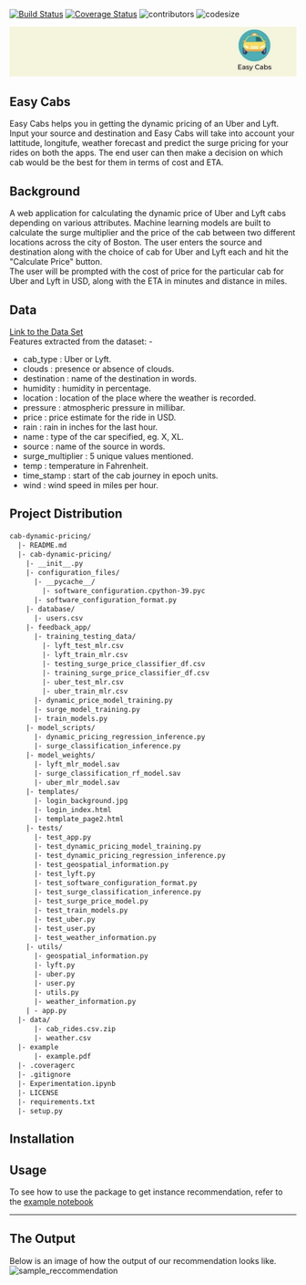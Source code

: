 [![Build Status](https://app.travis-ci.com/rohitl17/cab-dynamic-pricing.svg?branch=main)](https://app.travis-ci.com/rohitl17/cab-dynamic-pricing)  [![Coverage Status](https://coveralls.io/repos/github/rohitl17/cab-dynamic-pricing/badge.svg?branch=main)](https://coveralls.io/github/rohitl17/cab-dynamic-pricing?branch=main) ![contributors](https://img.shields.io/github/contributors/rohitl17/cab-dynamic-pricing.svg) ![codesize](https://img.shields.io/github/languages/code-size/rohitl17/cab-dynamic-pricing.svg)


![logo file](/cab-dynamic-pricing/templates/logo.jpg)

## Easy Cabs
Easy Cabs helps you in getting the dynamic pricing of an Uber and Lyft. Input your source and destination and Easy Cabs will take into account your lattitude, longitufe, weather forecast and predict the surge pricing for your rides on both the apps. The end user can then make a decision on which cab would be the best for them in terms of cost and ETA.

## Background
A web application for calculating the dynamic price of Uber and Lyft cabs depending on various attributes. 
Machine learning models are built to calculate the surge multiplier and the price of the cab between two different locations across the city of Boston.
The user enters the source and destination along with the choice of cab for Uber and Lyft each and hit the "Calculate Price" button.  
The user will be prompted with the cost of price for the particular cab for Uber and Lyft in USD, along with the ETA in minutes and distance in miles.

## Data
[Link to the Data Set](https://www.kaggle.com/ravi72munde/uber-lyft-cab-prices)   
Features extracted from the dataset: -
  - cab_type : Uber or Lyft.
  - clouds : presence or absence of clouds.
  - destination : name of the destination in words.
  - humidity : humidity in percentage.
  - location : location of the place where the weather is recorded.
  - pressure : atmospheric pressure in millibar.
  - price : price estimate for the ride in USD.
  - rain : rain in inches for the last hour.
  - name : type of the car specified, eg. X, XL.
  - source : name of the source in words.
  - surge_multiplier : 5 unique values mentioned. 
  - temp : temperature in Fahrenheit.
  - time_stamp : start of the cab journey in epoch units.
  - wind : wind speed in miles per hour.

## Project Distribution

```
cab-dynamic-pricing/
  |- README.md
  |- cab-dynamic-pricing/
    |- __init__.py
    |- configuration_files/
      |- __pycache__/
        |- software_configuration.cpython-39.pyc
      |- software_configuration_format.py
    |- database/
      |- users.csv
    |- feedback_app/
      |- training_testing_data/
        |- lyft_test_mlr.csv
        |- lyft_train_mlr.csv
        |- testing_surge_price_classifier_df.csv
        |- training_surge_price_classifier_df.csv
        |- uber_test_mlr.csv
        |- uber_train_mlr.csv
      |- dynamic_price_model_training.py
      |- surge_model_training.py
      |- train_models.py
    |- model_scripts/
      |- dynamic_pricing_regression_inference.py
      |- surge_classification_inference.py
    |- model_weights/
      |- lyft_mlr_model.sav
      |- surge_classification_rf_model.sav
      |- uber_mlr_model.sav
    |- templates/
      |- login_background.jpg
      |- login_index.html
      |- template_page2.html
    |- tests/
      |- test_app.py
      |- test_dynamic_pricing_model_training.py
      |- test_dynamic_pricing_regression_inference.py
      |- test_geospatial_information.py
      |- test_lyft.py
      |- test_software_configuration_format.py
      |- test_surge_classification_inference.py
      |- test_surge_price_model.py
      |- test_train_models.py
      |- test_uber.py
      |- test_user.py
      |- test_weather_information.py
    |- utils/
      |- geospatial_information.py
      |- lyft.py
      |- uber.py
      |- user.py
      |- utils.py
      |- weather_information.py
    | - app.py
  |- data/
      |- cab_rides.csv.zip
      |- weather.csv
  |- example
      |- example.pdf
  |- .coveragerc
  |- .gitignore
  |- Experimentation.ipynb
  |- LICENSE
  |- requirements.txt
  |- setup.py
```
## Installation


## Usage

To see how to use the package to get instance recommendation, 
refer to the [example notebook](examples/examples.ipynb)

---
## The Output
Below is an image of how the output of our recommendation looks like.
![sample_reccommendation](./docs/sample-recommendation.PNG)

